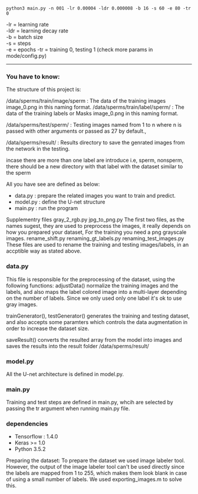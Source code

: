 
```

python3 main.py -n 001 -lr 0.00004 -ldr 0.000008 -b 16 -s 60 -e 80 -tr 0
```
-lr  = learning rate  
-ldr = learning decay rate  
-b   = batch size  
-s   = steps  
-e   = epochs
-tr = training 0, testing 1
(check more params in mode/config.py)

--------------------------------------------------------------------------------


### You have to know:
The structure of this project is:

/data/sperms/train/image/sperm : The data of the training images image_0.png in this naming format.
/data/sperms/train/label/sperm/ : The data of the training labels or Masks image_0.png in this naming format.

/data/sperms/test/sperm/ : Testing images named from 1 to n where n is passed with other arguments or passed as 27 by default.,

/data/sperms/result/ : Results directory to save the genrated images from the network in the testing.

incase there are more than one label are introduce i.e, sperm, nonsperm, there should be a new directory with that label with the dataset similar to the sperm

All you have see are defined as below:
* data.py : prepare the related images you want to train and predict.
* model.py : define the U-net structure
* main.py : run the program

Supplementry files
gray_2_rgb.py
jpg_to_png.py
              The first two files, as the names sugest, they are used to preprocess the images, it really depends on how you prepared your dataset,
              For the training you need a png grayscale images.
rename_shift.py
renaming_gt_labels.py
renaming_test_images.py
              These files are used to rename the training and testing images/labels, in an accptible way as stated above.

### data.py
This file is responsible for the preprocessing of the dataset, using the following functions:
adjustData() normalize the training images and the labels, and also maps the label colored image into a multi-layer depending on the number of labels. Since we only used only  one label it's ok to use gray images. 

trainGenerator(), testGenerator()  generates the training and testing dataset, and also accepts some paramters which controls the data augmentation in order to increase the dataset size.


saveResult() converts the resulted array from the model into images and saves the results into the result folder /data/sperms/result/


### model.py

All the U-net architecture is defined in model.py.


### main.py

Training and test steps are defined in main.py, whcih are selected by passing the tr argument when running main.py file.






### dependencies

* Tensorflow : 1.4.0
* Keras >= 1.0
* Python 3.5.2


 
Preparing the dataset:
To prepare the dataset we used image labeler tool. However, the output of the image labeler tool can't be used directly since the labels are mapped from 1 to 255, which makes them look blank in case of using a small number of labels. We used exporting_images.m to solve this.
  

